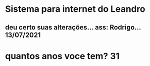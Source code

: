 # Sistema para internet do Leandro 

## deu certo suas alterações... ass: Rodrigo... 13/07/2021

# quantos anos voce tem? 31